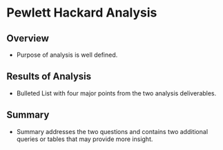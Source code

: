 # Pewlett Hackard Analysis

## Overview
  * Purpose of analysis is well defined.

## Results of Analysis
  * Bulleted List with four major points from the two analysis deliverables.

## Summary
  * Summary addresses the two questions and contains two additional queries or tables that may provide more insight.
